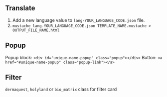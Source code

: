 ## Translate

1. Add a new language value to `lang-YOUR_LANGUAGE_CODE.json` file.
2. `mustache lang-YOUR_LANGUAGE_CODE.json TEMPLATE_NAME.mustache > OUTPUT_FILE_NAME.html`

## Popup

Popup block: `<div id="unique-name-popup" class="popup"></div>`
Button: `<a href="#unique-name-popup" class="popup-link"></a>`

## Filter

`dermaquest`, `holyland` or `bio_matrix` class for filter card
